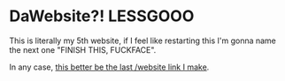 # DaWebsite?! LESSGOOO

This is literally my 5th website, if I feel like restarting this I'm gonna name the next one "FINISH THIS, FUCKFACE".

In any case, [this better be the last /website link I make](https://robo-mop.github.io/Website/).